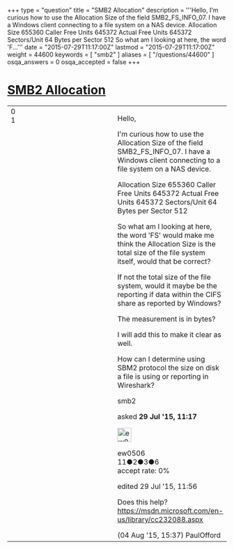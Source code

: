 +++
type = "question"
title = "SMB2 Allocation"
description = '''Hello, I&#x27;m curious how to use the Allocation Size of the field SMB2_FS_INFO_07. I have a Windows client connecting to a file system on a NAS device. Allocation Size 655360 Caller Free Units 645372 Actual Free Units 645372 Sectors/Unit 64 Bytes per Sector 512 So what am I looking at here, the word &#x27;F...'''
date = "2015-07-29T11:17:00Z"
lastmod = "2015-07-29T11:17:00Z"
weight = 44600
keywords = [ "smb2" ]
aliases = [ "/questions/44600" ]
osqa_answers = 0
osqa_accepted = false
+++

<div class="headNormal">

# [SMB2 Allocation](/questions/44600/smb2-allocation)

</div>

<div id="main-body">

<div id="askform">

<table id="question-table" style="width:100%;"><colgroup><col style="width: 50%" /><col style="width: 50%" /></colgroup><tbody><tr class="odd"><td style="width: 30px; vertical-align: top"><div class="vote-buttons"><div id="post-44600-score" class="post-score" title="current number of votes">0</div><div id="favorite-count" class="favorite-count">1</div></div></td><td><div id="item-right"><div class="question-body"><p>Hello,</p><p>I'm curious how to use the Allocation Size of the field SMB2_FS_INFO_07. I have a Windows client connecting to a file system on a NAS device.</p><p>Allocation Size 655360 Caller Free Units 645372 Actual Free Units 645372 Sectors/Unit 64 Bytes per Sector 512</p><p>So what am I looking at here, the word 'FS' would make me think the Allocation Size is the total size of the file system itself, would that be correct?</p><p>If not the total size of the file system, would it maybe be the reporting if data within the CIFS share as reported by Windows?</p><p>The measurement is in bytes?</p><p>I will add this to make it clear as well.</p><p>How can I determine using SBM2 protocol the size on disk a file is using or reporting in Wireshark?</p></div><div id="question-tags" class="tags-container tags">smb2</div><div id="question-controls" class="post-controls"></div><div class="post-update-info-container"><div class="post-update-info post-update-info-user"><p>asked <strong>29 Jul '15, 11:17</strong></p><img src="https://secure.gravatar.com/avatar/4136f47fd762c7ca82d7455c7d5b6ee6?s=32&amp;d=identicon&amp;r=g" class="gravatar" width="32" height="32" alt="ew0506&#39;s gravatar image" /><p>ew0506<br />
<span class="score" title="11 reputation points">11</span><span title="2 badges"><span class="badge1">●</span><span class="badgecount">2</span></span><span title="3 badges"><span class="silver">●</span><span class="badgecount">3</span></span><span title="6 badges"><span class="bronze">●</span><span class="badgecount">6</span></span><br />
<span class="accept_rate" title="Rate of the user&#39;s accepted answers">accept rate:</span> <span title="ew0506 has no accepted answers">0%</span></p></div><div class="post-update-info post-update-info-edited"><p>edited 29 Jul '15, 11:56</p></div></div><div id="comments-container-44600" class="comments-container"><span id="44841"></span><div id="comment-44841" class="comment"><div id="post-44841-score" class="comment-score"></div><div class="comment-text"><p>Does this help? <a href="https://msdn.microsoft.com/en-us/library/cc232088.aspx">https://msdn.microsoft.com/en-us/library/cc232088.aspx</a></p></div><div id="comment-44841-info" class="comment-info"><span class="comment-age">(04 Aug '15, 15:37)</span> PaulOfford</div></div></div><div id="comment-tools-44600" class="comment-tools"></div><div class="clear"></div><div id="comment-44600-form-container" class="comment-form-container"></div><div class="clear"></div></div></td></tr></tbody></table>

</div>

</div>

